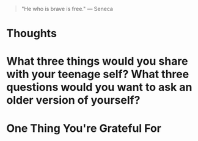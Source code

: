 
> \"He who is brave is free.\" — Seneca

# Thoughts

# What three things would you share with your teenage self? What three questions would you want to ask an older version of yourself?

# One Thing You're Grateful For

